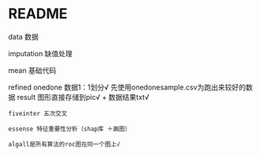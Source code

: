 # README

data
数据

imputation
缺值处理

mean
基础代码

refined
    onedone
    数据1：1划分√
    先使用onedonesample.csv为跑出来较好的数据
    result 图形直接存储到pic√ + 数据结果txt√

    fiveinter 五次交叉

    essense 特征重要性分析（shap库 ＋画图）

    algall是所有算法的roc图在同一个图上√
